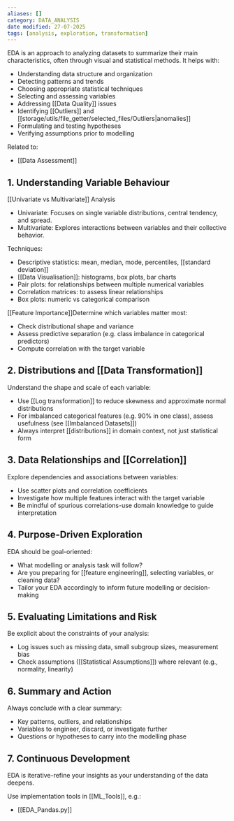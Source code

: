 ```yaml
---
aliases: []
category: DATA_ANALYSIS
date modified: 27-07-2025
tags: [analysis, exploration, transformation]
---
```

EDA is an approach to analyzing datasets to summarize their main characteristics, often through visual and statistical methods. It helps with:
* Understanding data structure and organization
* Detecting patterns and trends
* Choosing appropriate statistical techniques
* Selecting and assessing variables
* Addressing [[Data Quality]] issues
* Identifying [[Outliers]] and [[storage/utils/file_getter/selected_files/Outliers|anomalies]]
* Formulating and testing hypotheses
* Verifying assumptions prior to modelling

Related to:
- [[Data Assessment]]

## 1. Understanding Variable Behaviour

[[Univariate vs Multivariate]] Analysis
* Univariate: Focuses on single variable distributions, central tendency, and spread.
* Multivariate: Explores interactions between variables and their collective behavior.

Techniques:
* Descriptive statistics: mean, median, mode, percentiles, [[standard deviation]]
* [[Data Visualisation]]: histograms, box plots, bar charts
* Pair plots: for relationships between multiple numerical variables
* Correlation matrices: to assess linear relationships
* Box plots: numeric vs categorical comparison

[[Feature Importance]]Determine which variables matter most:
* Check distributional shape and variance
* Assess predictive separation (e.g. class imbalance in categorical predictors)
* Compute correlation with the target variable
## 2. Distributions and [[Data Transformation]]

Understand the shape and scale of each variable:
* Use [[Log transformation]] to reduce skewness and approximate normal distributions
* For imbalanced categorical features (e.g. 90% in one class), assess usefulness (see [[Imbalanced Datasets]])
* Always interpret [[distributions]] in domain context, not just statistical form

## 3. Data Relationships and [[Correlation]]

Explore dependencies and associations between variables:
* Use scatter plots and correlation coefficients
* Investigate how multiple features interact with the target variable
* Be mindful of spurious correlations-use domain knowledge to guide interpretation
## 4. Purpose-Driven Exploration

EDA should be goal-oriented:
* What modelling or analysis task will follow?
* Are you preparing for [[feature engineering]], selecting variables, or cleaning data?
* Tailor your EDA accordingly to inform future modelling or decision-making
## 5. Evaluating Limitations and Risk

Be explicit about the constraints of your analysis:
* Log issues such as missing data, small subgroup sizes, measurement bias
* Check assumptions ([[Statistical Assumptions]]) where relevant (e.g., normality, linearity)
## 6. Summary and Action

Always conclude with a clear summary:
* Key patterns, outliers, and relationships
* Variables to engineer, discard, or investigate further
* Questions or hypotheses to carry into the modelling phase

## 7. Continuous Development

EDA is iterative-refine your insights as your understanding of the data deepens.

Use implementation tools in [[ML_Tools]], e.g.:
* [[EDA_Pandas.py]]
